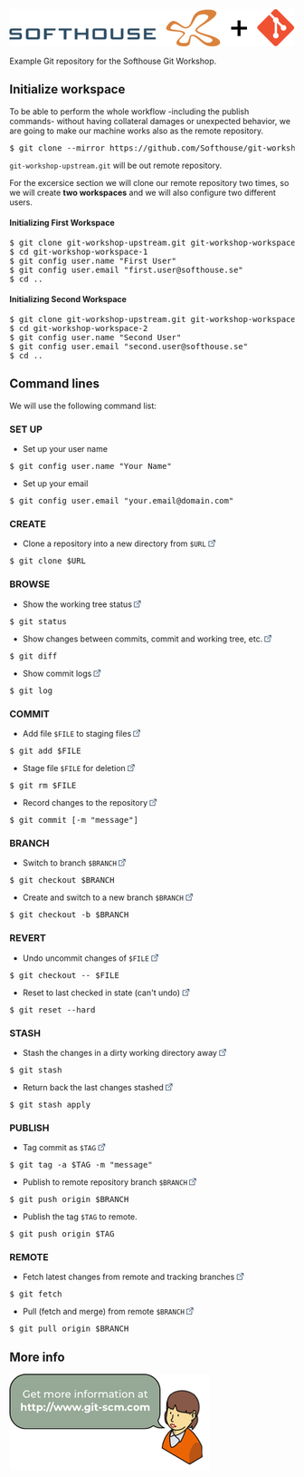 ![Softhouse][18]

Example Git repository for the Softhouse Git Workshop.

## Initialize workspace

To be able to perform the whole workflow -including the publish commands- without having collateral damages or unexpected behavior, we are going to make our machine works also as the remote repository.

<pre>
$ git clone --mirror https://github.com/Softhouse/git-workshop.git git-workshop-upstream.git
</pre>

<code>git-workshop-upstream.git</code> will be out remote repository.

For the excersice section we will clone our remote repository two times, so we will create **two workspaces** and we will also configure two different users.

#### Initializing First Workspace

<pre>
$ git clone git-workshop-upstream.git git-workshop-workspace-1
$ cd git-workshop-workspace-1
$ git config user.name "First User"
$ git config user.email "first.user@softhouse.se"
$ cd ..
</pre>

#### Initializing Second Workspace

<pre>
$ git clone git-workshop-upstream.git git-workshop-workspace-2
$ cd git-workshop-workspace-2
$ git config user.name "Second User"
$ git config user.email "second.user@softhouse.se"
$ cd ..
</pre>

## Command lines

We will use the following command list:

### SET UP

- Set up your user name
<pre>$ git config user.name "Your Name"</pre>

- Set up your email
<pre>$ git config user.email "your.email@domain.com"</pre>

### CREATE

- Clone a repository into a new directory from <code>\$URL</code> [![Link][17]][2]
<pre>$ git clone $URL</pre>

### BROWSE

- Show the working tree status [![Link][17]][3]
<pre>$ git status</pre>

- Show changes between commits, commit and working tree, etc. [![Link][17]][4]
<pre>$ git diff</pre>

- Show commit logs [![Link][17]][5]
<pre>$ git log</pre>

### COMMIT

- Add file <code>\$FILE</code> to staging files [![Link][17]][6]
<pre>$ git add $FILE</pre>

- Stage file <code>\$FILE</code> for deletion [![Link][17]][7]
<pre>$ git rm $FILE</pre> 

- Record changes to the repository [![Link][17]][8]
<pre>$ git commit [-m "message"]</pre>

### BRANCH

- Switch to branch <code>\$BRANCH</code> [![Link][17]][9]
<pre>$ git checkout $BRANCH</pre>

- Create and switch to a new branch <code>\$BRANCH</code> [![Link][17]][9]
<pre>$ git checkout -b $BRANCH</pre>

### REVERT

- Undo uncommit changes of <code>\$FILE</code> [![Link][17]][9]
<pre>$ git checkout -- $FILE</pre>

- Reset to last checked in state (can't undo) [![Link][17]][10]
<pre>$ git reset --hard</pre>

### STASH

- Stash the changes in a dirty working directory away [![Link][17]][11]
<pre>$ git stash</pre>

- Return back the last changes stashed [![Link][17]][11]
<pre>$ git stash apply</pre>


### PUBLISH

- Tag commit as <code>\$TAG</code> [![Link][17]][12]
<pre>$ git tag -a $TAG -m "message"</pre>

- Publish to remote repository branch <code>\$BRANCH</code> [![Link][17]][13]
<pre>$ git push origin $BRANCH</pre>

- Publish the tag <code>\$TAG</code> to remote. 
<pre>$ git push origin $TAG</pre>

### REMOTE

- Fetch latest changes from remote and tracking branches [![Link][17]][14]
<pre>$ git fetch</pre>

- Pull (fetch and merge) from remote <code>\$BRANCH</code> [![Link][17]][15]
<pre>$ git pull origin $BRANCH</pre>

## More info

[![git-scm.com][16]][1]

[1]:  https://www.git-scm.com "git-scm.com"
[2]:  https://git-scm.com/docs/git-clone "git-clone"
[3]:  https://git-scm.com/docs/git-status "git-status"
[4]:  https://git-scm.com/docs/git-diff "git-diff"
[5]:  https://git-scm.com/docs/git-log "git-log"
[6]:  https://git-scm.com/docs/git-add "git-add"
[7]:  https://git-scm.com/docs/git-rm "git-rm"
[8]:  https://git-scm.com/docs/git-commit "git-commit"
[9]:  https://git-scm.com/docs/git-checkout "git-checkout"
[10]:  https://git-scm.com/docs/git-reset "git-reset"
[11]:  https://git-scm.com/docs/git-stash "git-stash"
[12]:  https://git-scm.com/docs/git-tag "git-tag"
[13]:  https://git-scm.com/docs/git-push "git-push"
[14]:  https://git-scm.com/docs/git-fetch "git-fetch"
[15]:  https://git-scm.com/docs/git-pull "git-pull"
[16]:  ./images/chat.png
[17]:  ./images/link.png
[18]:  ./images/header.png

